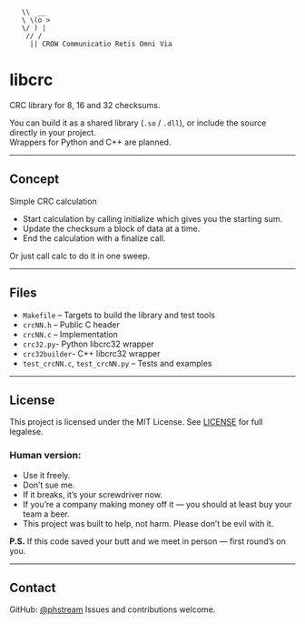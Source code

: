 ```
   \\  __
   \ \(o >
   \/ ) |
    // /
     || CROW Communicatio Retis Omni Via
```

# libcrc

CRC library for 8, 16 and 32 checksums.

You can build it as a shared library (`.so` / `.dll`), or include the source directly in your project.  
Wrappers for Python and C++ are planned.

---

## Concept

Simple CRC calculation

- Start calculation by calling initialize which gives you the starting sum.
- Update the checksum a block of data at a time.
- End the calculation with a finalize call.

Or just call calc to do it in one sweep.

---

## Files

- `Makefile` – Targets to build the library and test tools
- `crcNN.h` – Public C header
- `crcNN.c` – Implementation
- `crc32.py`- Python libcrc32 wrapper
- `crc32builder`- C++ libcrc32 wrapper
- `test_crcNN.c`, `test_crcNN.py` – Tests and examples

---

## License

This project is licensed under the MIT License. See [LICENSE](LICENSE) for full legalese.

### Human version:
- Use it freely.
- Don’t sue me.
- If it breaks, it’s your screwdriver now.
- If you’re a company making money off it — you should at least buy your team a beer.
- This project was built to help, not harm. Please don’t be evil with it.

**P.S.** If this code saved your butt and we meet in person — first round’s on you.

---

## Contact

GitHub: [@phstream](https://github.com/phstream)
Issues and contributions welcome.
